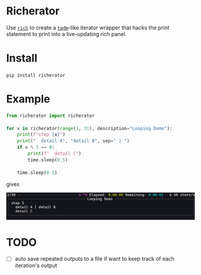 # Richerator

Use [`rich`](https://github.com/Textualize/rich) to create a [`tqdm`](https://github.com/tqdm/tqdm)-like iterator wrapper that hacks the print statement to print into a live-updating rich panel.

# Install

`pip install richerator`

# Example

```python
from richerator import richerator

for x in richerator(range(1, 31), description="Looping Demo"):
    print(f"step {x}")
    print("  detail A", "detail B", sep=" | ")
    if x % 3 == 0:
        print(f"  detail C")
        time.sleep(0.5)

    time.sleep(0.1)
```

gives

![example](richerator_example.gif)

# TODO

- [ ] auto save repeated outputs to a file if want to keep track of each iteration's output
 
